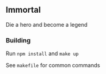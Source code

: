 ## Immortal
Die a hero and become a legend

### Building
Run `npm install` and `make up`

See `makefile` for common commands
